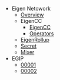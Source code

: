 - Eigen Netowork
  - [Overview](../README.md)
  - EigenCC
    - [EigenCC](../cc/README.md)
    - [Operators](operators.md)
  - [EigenRollup](../l2/README.md)
  - [Secret](https://github.com/ieigen/secret)
  - [Mixer](../l2/box/mixer/README.md)
- EGIP
  - [00001](egip/00001.md)
  - [00002](egip/00002.md)
